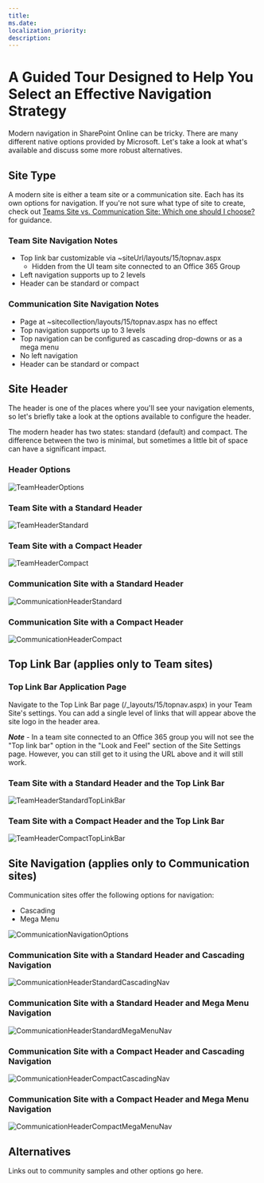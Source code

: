 ```yaml
---
title: 
ms.date:
localization_priority: 
description:
---
```

# A Guided Tour Designed to Help You Select an Effective Navigation Strategy

Modern navigation in SharePoint Online can be tricky. There are many different native options provided by Microsoft. Let's take a look at what's available and discuss some more robust alternatives.

## Site Type

A modern site is either a team site or a communication site. Each has its own options for navigation. If you're not sure what type of site to create, check out [Teams Site vs. Communication Site: Which one should I choose?](team-site-or-communication-site.md) for guidance.

### Team Site Navigation Notes

- Top link bar customizable via ~siteUrl/layouts/15/topnav.aspx
  - Hidden from the UI team site connected to an Office 365 Group
- Left navigation supports up to 2 levels
- Header can be standard or compact

### Communication Site Navigation Notes

- Page at ~sitecollection/layouts/15/topnav.aspx has no effect
- Top navigation supports up to 3 levels
- Top navigation can be configured as cascading drop-downs or as a mega menu
- No left navigation
- Header can be standard or compact

## Site Header

The header is one of the places where you'll see your navigation elements, so let's briefly take a look at the options available to configure the header.

The modern header has two states: standard (default) and compact. The difference between the two is minimal, but sometimes a little bit of space can have a significant impact.

### Header Options

![TeamHeaderOptions](media/select-an-effective-navigation-strategy/TeamHeaderOptions.png)

### Team Site with a Standard Header

![TeamHeaderStandard](media/select-an-effective-navigation-strategy/TeamHeaderStandard.png)

### Team Site with a Compact Header

![TeamHeaderCompact](media/select-an-effective-navigation-strategy/TeamHeaderCompact.png)

### Communication Site with a Standard Header

![CommunicationHeaderStandard](media/select-an-effective-navigation-strategy/CommunicationHeaderStandard.png)

### Communication Site with a Compact Header

![CommunicationHeaderCompact](media/select-an-effective-navigation-strategy/CommunicationHeaderCompact.png)

## Top Link Bar (applies only to Team sites)

### Top Link Bar Application Page

Navigate to the Top Link Bar page (/_layouts/15/topnav.aspx) in your Team Site's settings. You can add a single level of links that will appear above the site logo in the header area.

***Note*** - In a team site connected to an Office 365 group you will not see the "Top link bar" option in the "Look and Feel" section of the Site Settings page. However, you can still get to it using the URL above and it will still work.

### Team Site with a Standard Header and the Top Link Bar

![TeamHeaderStandardTopLinkBar](media/select-an-effective-navigation-strategy/TeamHeaderStandardTopLinkBar.png)

### Team Site with a Compact Header and the Top Link Bar

![TeamHeaderCompactTopLinkBar](media/select-an-effective-navigation-strategy/TeamHeaderCompactTopLinkBar.png)

## Site Navigation (applies only to Communication sites)

Communication sites offer the following options for navigation:

- Cascading
- Mega Menu

![CommunicationNavigationOptions](media/select-an-effective-navigation-strategy/CommunicationNavigationOptions.png)

### Communication Site with a Standard Header and Cascading Navigation

![CommunicationHeaderStandardCascadingNav](media/select-an-effective-navigation-strategy/CommunicationHeaderStandardCascadingNav.png)

### Communication Site with a Standard Header and Mega Menu Navigation

![CommunicationHeaderStandardMegaMenuNav](media/select-an-effective-navigation-strategy/CommunicationHeaderStandardMegaMenuNav.png)

### Communication Site with a Compact Header and Cascading Navigation

![CommunicationHeaderCompactCascadingNav](media/select-an-effective-navigation-strategy/CommunicationHeaderCompactCascadingNav.png)

### Communication Site with a Compact Header and Mega Menu Navigation

![CommunicationHeaderCompactMegaMenuNav](media/select-an-effective-navigation-strategy/CommunicationHeaderCompactMegaMenuNav.png)

## Alternatives

Links out to community samples and other options go here.
